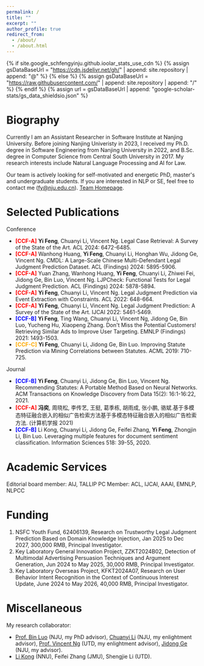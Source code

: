 ```yaml
---
permalink: /
title: ""
excerpt: ""
author_profile: true
redirect_from: 
  - /about/
  - /about.html
---
```


{% if site.google_schfengyinju.github.ioolar_stats_use_cdn %}
{% assign gsDataBaseUrl = "https://cdn.jsdelivr.net/gh/" | append: site.repository | append: "@" %}
{% else %}
{% assign gsDataBaseUrl = "https://raw.githubusercontent.com/" | append: site.repository | append: "/" %}
{% endif %}
{% assign url = gsDataBaseUrl | append: "google-scholar-stats/gs_data_shieldsio.json" %}

<span class='anchor' id='about-me'></span>

# Biography

Currently I am an Assistant Researcher in Software Institute at Nanjing University. Before joining Nanjing Univeristy in 2023, I received my Ph.D. degree in Software Engineering from Nanjing University in 2022, and B.Sc. degree in Computer Science from Central South University in 2017.
My research interests include Natural Language Processing and AI for Law.

Our team is actively looking for self-motivated and energetic PhD, master's and undergraduate students. If you are interested in NLP or SE, feel free to contact me (fy@nju.edu.cn). [Team Homepage](http://liplab.site/).

# Selected Publications 
Conference
- **<font color="#FF0000">[CCF-A]</font>** **Yi Feng**, Chuanyi Li, Vincent Ng. Legal Case Retrieval: A Survey of the State of the Art. ACL 2024: 6472-6485.
- **<font color="#FF0000">[CCF-A]</font>** Wanhong Huang, **Yi Feng**, Chuanyi Li, Honghan Wu, Jidong Ge, Vincent Ng. CMDL: A Large-Scale Chinese Multi-Defendant Legal Judgment Prediction Dataset. ACL (Findings) 2024: 5895-5906.
- **<font color="#FF0000">[CCF-A]</font>** Yuan Zhang, Wanhong Huang, **Yi Feng**, Chuanyi Li, Zhiwei Fei, Jidong Ge, Bin Luo, Vincent Ng. LJPCheck: Functional Tests for Legal Judgment Prediction. ACL (Findings) 2024: 5878-5894.
- **<font color="#FF0000">[CCF-A]</font>** **Yi Feng**, Chuanyi Li, Vincent Ng. Legal Judgment Prediction via Event Extraction with Constraints. ACL 2022: 648-664.
- **<font color="#FF0000">[CCF-A]</font>** **Yi Feng**, Chuanyi Li, Vincent Ng. Legal Judgment Prediction: A Survey of the State of the Art. IJCAI 2022: 5461-5469.
- **<font color="#0000FF">[CCF-B]</font>** **Yi Feng**, Ting Wang, Chuanyi Li, Vincent Ng, Jidong Ge, Bin Luo, Yucheng Hu, Xiaopeng Zhang. Don't Miss the Potential Customers! Retrieving Similar Ads to Improve User Targeting. EMNLP (Findings) 2021: 1493-1503.
- **<font color="#FFAA00">[CCF-C]</font>** **Yi Feng**, Chuanyi Li, Jidong Ge, Bin Luo. Improving Statute Prediction via Mining Correlations between Statutes. ACML 2019: 710-725.
  
Journal
- **<font color="#0000FF">[CCF-B]</font>** **Yi Feng**, Chuanyi Li, Jidong Ge, Bin Luo, Vincent Ng. Recommending Statutes: A Portable Method Based on Neural Networks. ACM Transactions on Knowledge Discovery from Data 15(2): 16:1-16:22, 2021.
- **<font color="#FF0000">[CCF-A]</font>** **冯奕**, 周晓松, 李传艺, 王挺, 葛季栋, 胡雨成, 张小鹏, 骆斌.基于多模态特征融合嵌入的相似广告检索方法基于多模态特征融合嵌入的相似广告检索方法. (计算机学报 2021)
- **<font color="#0000FF">[CCF-B]</font>** Li Kong, Chuanyi Li, Jidong Ge, Feifei Zhang, **Yi Feng**, Zhongjin Li, Bin Luo. Leveraging multiple features for document sentiment classification. Information Sciences 518: 39-55, 2020.

# Academic Services
Editorial board member: AIJ, TALLIP
PC Member: ACL, IJCAI, AAAI, EMNLP, NLPCC

# Funding
1.	NSFC Youth Fund, 62406139, Research on Trustworthy Legal Judgment Prediction Based on Domain Knowledge Injection, Jan 2025 to Dec 2027, 300,000 RMB, Principal Investigator.
2.	Key Laboratory General Innovation Project, ZZKT2024B02, Detection of Multimodal Advertising Persuasion Techniques and Argument Generation, Jun 2024 to May 2025, 30,000 RMB, Principal Investigator.
3.	Key Laboratory Overseas Project, KFKT2024A07, Research on User Behavior Intent Recognition in the Context of Continuous Interest Update, June 2024 to May 2026, 40,000 RMB, Principal Investigator.

# Miscellaneous
My research collaborator:
- [Prof. Bin Luo](https://software.nju.edu.cn//luobin/index.html) (NJU, my PhD advisor), [Chuanyi Li](http://lichuanyi.site/) (NJU, my enlightment advisor), [Prof. Vincent Ng](https://www.hlt.utdallas.edu/~vince/) (UTD, my enlightment advisor), [Jidong Ge](https://gjdnju.github.io/) (NJU, my advisor).
- [Li Kong](http://ceai.njnu.edu.cn/user/?ID=73047) (NNU), Feifei Zhang (JMU), Shengjie Li (UTD).
